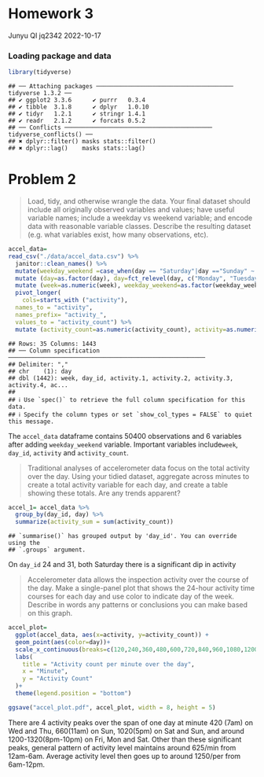Homework 3
================
Junyu QI jq2342
2022-10-17

### Loading package and data

``` r
library(tidyverse)
```

    ## ── Attaching packages ─────────────────────────────────────── tidyverse 1.3.2 ──
    ## ✔ ggplot2 3.3.6      ✔ purrr   0.3.4 
    ## ✔ tibble  3.1.8      ✔ dplyr   1.0.10
    ## ✔ tidyr   1.2.1      ✔ stringr 1.4.1 
    ## ✔ readr   2.1.2      ✔ forcats 0.5.2 
    ## ── Conflicts ────────────────────────────────────────── tidyverse_conflicts() ──
    ## ✖ dplyr::filter() masks stats::filter()
    ## ✖ dplyr::lag()    masks stats::lag()

# Problem 2

> Load, tidy, and otherwise wrangle the data. Your final dataset should
> include all originally observed variables and values; have useful
> variable names; include a weekday vs weekend variable; and encode data
> with reasonable variable classes. Describe the resulting dataset
> (e.g. what variables exist, how many observations, etc).

``` r
accel_data=
read_csv("./data/accel_data.csv") %>%
  janitor::clean_names() %>%
  mutate(weekday_weekend =case_when(day == "Saturday"|day =="Sunday" ~ "weekend", TRUE ~"weekday" )) %>%
  mutate (day=as.factor(day), day=fct_relevel(day, c("Monday", "Tuesday", "Wednesday", "Thursday", "Friday", "Saturday", "Sunday"))) %>%
  mutate (week=as.numeric(week), weekday_weekend=as.factor(weekday_weekend)) %>%
  pivot_longer(
    cols=starts_with ("activity"), 
  names_to = "activity",
  names_prefix= "activity_", 
  values_to = "activity_count") %>%
  mutate (activity_count=as.numeric(activity_count), activity=as.numeric(activity))
```

    ## Rows: 35 Columns: 1443
    ## ── Column specification ────────────────────────────────────────────────────────
    ## Delimiter: ","
    ## chr    (1): day
    ## dbl (1442): week, day_id, activity.1, activity.2, activity.3, activity.4, ac...
    ## 
    ## ℹ Use `spec()` to retrieve the full column specification for this data.
    ## ℹ Specify the column types or set `show_col_types = FALSE` to quiet this message.

The `accel_data` dataframe contains 50400 observations and 6 variables
after adding `weekday_weekend` variable. Important variables
include`week`, `day_id`, `activity` and `activity_count`.

> Traditional analyses of accelerometer data focus on the total activity
> over the day. Using your tidied dataset, aggregate across minutes to
> create a total activity variable for each day, and create a table
> showing these totals. Are any trends apparent?

``` r
accel_1= accel_data %>%
  group_by(day_id, day) %>% 
  summarize(activity_sum = sum(activity_count)) 
```

    ## `summarise()` has grouped output by 'day_id'. You can override using the
    ## `.groups` argument.

On `day_id` 24 and 31, both Saturday there is a significant dip in
activity

> Accelerometer data allows the inspection activity over the course of
> the day. Make a single-panel plot that shows the 24-hour activity time
> courses for each day and use color to indicate day of the week.
> Describe in words any patterns or conclusions you can make based on
> this graph.

``` r
accel_plot=
  ggplot(accel_data, aes(x=activity, y=activity_count)) +
  geom_point(aes(color=day))+
  scale_x_continuous(breaks=c(120,240,360,480,600,720,840,960,1080,1200,1320,1440))+
  labs(
    title = "Activity count per minute over the day",
    x = "Minute",
    y = "Activity Count"
  )+
  theme(legend.position = "bottom")

ggsave("accel_plot.pdf", accel_plot, width = 8, height = 5)
```

There are 4 activity peaks over the span of one day at minute 420 (7am)
on Wed and Thu, 660(11am) on Sun, 1020(5pm) on Sat and Sun, and around
1200-1320(8pm-10pm) on Fri, Mon and Sat. Other than these significant
peaks, general pattern of activity level maintains around 625/min from
12am-6am. Average activity level then goes up to around 1250/per from
6am-12pm.
